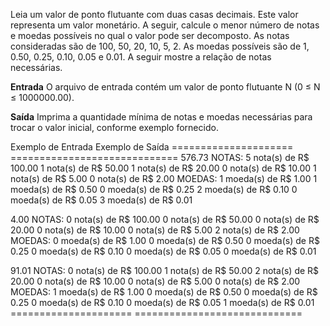 Leia um valor de ponto flutuante com duas casas decimais. Este valor representa um valor monetário. A seguir, calcule o menor número de notas e moedas possíveis no qual o valor pode ser decomposto. As notas consideradas são de 100, 50, 20, 10, 5, 2. As moedas possíveis são de 1, 0.50, 0.25, 0.10, 0.05 e 0.01. A seguir mostre a relação de notas necessárias.

**Entrada**
O arquivo de entrada contém um valor de ponto flutuante N (0 ≤ N ≤ 1000000.00).

**Saída**
Imprima a quantidade mínima de notas e moedas necessárias para trocar o valor inicial, conforme exemplo fornecido.

Exemplo de Entrada    Exemplo de Saída
===================== =============================
576.73                NOTAS:
                      5 nota(s) de R$ 100.00
                      1 nota(s) de R$ 50.00
                      1 nota(s) de R$ 20.00
                      0 nota(s) de R$ 10.00
                      1 nota(s) de R$ 5.00
                      0 nota(s) de R$ 2.00
                      MOEDAS:
                      1 moeda(s) de R$ 1.00
                      1 moeda(s) de R$ 0.50
                      0 moeda(s) de R$ 0.25
                      2 moeda(s) de R$ 0.10
                      0 moeda(s) de R$ 0.05
                      3 moeda(s) de R$ 0.01

4.00                  NOTAS:
                      0 nota(s) de R$ 100.00
                      0 nota(s) de R$ 50.00
                      0 nota(s) de R$ 20.00
                      0 nota(s) de R$ 10.00
                      0 nota(s) de R$ 5.00
                      2 nota(s) de R$ 2.00
                      MOEDAS:
                      0 moeda(s) de R$ 1.00
                      0 moeda(s) de R$ 0.50
                      0 moeda(s) de R$ 0.25
                      0 moeda(s) de R$ 0.10
                      0 moeda(s) de R$ 0.05
                      0 moeda(s) de R$ 0.01

91.01                 NOTAS:
                      0 nota(s) de R$ 100.00
                      1 nota(s) de R$ 50.00
                      2 nota(s) de R$ 20.00
                      0 nota(s) de R$ 10.00
                      0 nota(s) de R$ 5.00
                      0 nota(s) de R$ 2.00
                      MOEDAS:
                      1 moeda(s) de R$ 1.00
                      0 moeda(s) de R$ 0.50
                      0 moeda(s) de R$ 0.25
                      0 moeda(s) de R$ 0.10
                      0 moeda(s) de R$ 0.05
                      1 moeda(s) de R$ 0.01
===================== =============================
